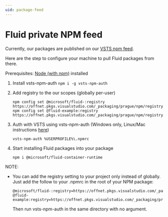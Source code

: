 ```yaml
---
uid: package-feed
---
```

# Fluid private NPM feed

Currently, our packages are published on our [VSTS npm feed](https://offnet.visualstudio.com/officenet/_packaging?_a=feed&feed=prague).

Here are the step to configure your machine to pull Fluid packages from there.

Prerequisites: [Node (with npm)](https://nodejs.org) installed

1. Install vsts-npm-auth
    `npm i -g vsts-npm-auth`

2. Add registry to the our scopes (globally per-user)

    ```text
    npm config set @microsoft/fluid-:registry https://offnet.pkgs.visualstudio.com/_packaging/prague/npm/registry/
    npm config set @fluid-example:registry https://offnet.pkgs.visualstudio.com/_packaging/prague/npm/registry/
    ```

3. Auth with VSTS using vsts-npm-auth (Windows only, Linux/Mac instructions
   [here](https://docs.microsoft.com/en-us/azure/devops/artifacts/npm/npmrc?view=azure-devops&tabs=windows))

    `vsts-npm-auth %USERPROFILE%\.npmrc`

4. Start installing Fluid packages into your package

    `npm i @microsoft/fluid-container-runtime`


NOTE:

* You can add the registry setting to your project only instead of globally.
  Just add the follow to your .npmrc in the root of your NPM package:

    ```text
    @microsoft/fluid-:registry=https://offnet.pkgs.visualstudio.com/_packaging/prague/npm/registry/
    @fluid-example:registry=https://offnet.pkgs.visualstudio.com/_packaging/prague/npm/registry/
    ```

  Then run vsts-npm-auth in the same directory with no argument.

